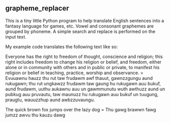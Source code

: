 ## grapheme_replacer
This is a tiny little Python program to help translate English sentences into a fantasy language for games, etc.
Vowel and consonant graphemes are grouped by phoneme.
A simple search and replace is performed on the input text.

My example code translates the following text like so:

Everyone has the right to freedom of thought, conscience and religion; this right includes freedom to change his religion or belief, and freedom, either alone or in community with others and in public or private, to manifest his religion or belief in teaching, practice, worship and observance. = Evuuawnu hauzz thu rut taw frudawm awf thauut, gawnzzgungu aund rukugawn; thu rut ungkawzz frudawm taw gaung hu rukugawn auu bukuf, aund frudawm, uuthu aukawnu auu un gawmmunutu wuth awthuzz aund un pubkug auu pruvautu, taw maunuzz hu rukugawn auu bukuf un tuugung, praugtu, wauuzzhup aund awbzzuvaungu.

The quick brown fox jumps over the lazy dog = Thu gawg brawwn fawg jumzz awvu thu kauzu dawg
